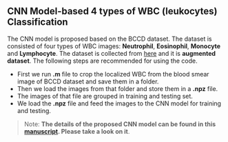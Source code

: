 ## CNN Model-based 4 types of WBC (leukocytes) Classification
The CNN model is proposed based on the BCCD dataset. The dataset is consisted of four types of WBC images: __Neutrophil__, __Eosinophil__, __Monocyte__ and __Lymphocyte__. The dataset is collected from [here](https://www.kaggle.com/paultimothymooney/blood-cells/, "Blood Cell Images") and it is __augmented dataset__. The following steps are recommended for using the code. 
- First we run __.m__ file to crop the localized WBC from the blood smear image of BCCD dataset and save them in a folder.
- Then we load the images from that folder and store them in a __.npz__ file.
- The images of that file are grouped in training and testing set.
- We load the __.npz__ file and feed the images to the CNN model for training and testing.

>Note: __The details of the proposed CNN model can be found in this [manuscript](https://www.sciencedirect.com/science/article/abs/pii/S0957417420300373 "An Automatic Nucleus Segmentation and CNN Model based Classification Method of White Blood Cell"). Please take a look on it__.